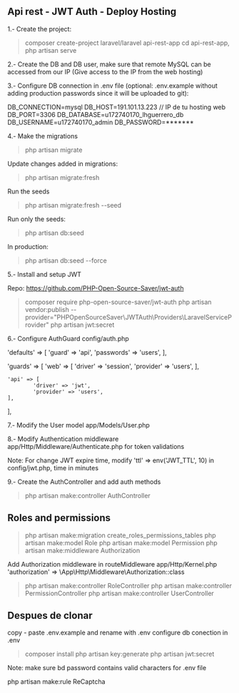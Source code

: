 
## Api rest - JWT Auth - Deploy Hosting

1.- Create the project:
> composer create-project laravel/laravel api-rest-app
> cd api-rest-app, php artisan serve

2.- Create the DB and DB user, make sure that remote MySQL can be accessed from our IP (Give access to the IP from the web hosting)

3.- Configure DB connection in .env file (optional: .env.example without adding production passwords since it will be uploaded to git):

DB_CONNECTION=mysql
DB_HOST=191.101.13.223 // IP de tu hosting web
DB_PORT=3306
DB_DATABASE=u172740170_lhguerrero_db
DB_USERNAME=u172740170_admin
DB_PASSWORD=*******

4.- Make the migrations
> php artisan migrate

Update changes added in migrations:
> php artisan migrate:fresh

Run the seeds
> php artisan migrate:fresh --seed

Run only the seeds: 
> php artisan db:seed

In production: 
> php artisan db:seed --force


5.- Install and setup JWT

Repo: https://github.com/PHP-Open-Source-Saver/jwt-auth

> composer require php-open-source-saver/jwt-auth
> php artisan vendor:publish --provider="PHPOpenSourceSaver\JWTAuth\Providers\LaravelServiceProvider"
> php artisan jwt:secret

6.- Configure AuthGuard config/auth.php

'defaults' => [
        'guard' => 'api',
        'passwords' => 'users',
],

'guards' => [
    'web' => [
        'driver' => 'session',
        'provider' => 'users',
    ],

    'api' => [
            'driver' => 'jwt',
            'provider' => 'users',
    ],
],

7.- Modify the User model app/Models/User.php

8.- Modify Authentication middleware app/Http/Middleware/Authenticate.php for token validations

Note: For change JWT expire time, modify 'ttl' => env('JWT_TTL', 10) in config/jwt.php, time in minutes

9.- Create the AuthController and add auth methods
> php artisan make:controller AuthController

## Roles and permissions

> php artisan make:migration create_roles_permissions_tables
> php artisan make:model Role
> php artisan make:model Permission
> php artisan make:middleware Authorization

Add Authorization middleware in routeMiddleware app/Http/Kernel.php 
'authorization' => \App\Http\Middleware\Authorization::class

> php artisan make:controller RoleController
> php artisan make:controller PermissionController
> php artisan make:controller UserController


## Despues de clonar 
copy - paste .env.example and rename with .env
configure db conection in .env
> composer install
> php artisan key:generate
> php artisan jwt:secret

Note: make sure bd password contains valid characters for .env file


php artisan make:rule ReCaptcha